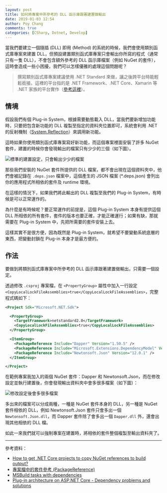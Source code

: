 ```yaml
---
layout: post
title: 如何將專案中所參考的 DLL 函示庫跟著建置做輸出
date: 2019-01-03 12:54
author: Poy Chang
comments: true
categories: [CSharp, Dotnet, Develop]
---
```


當我們要建立一個隨插 (DLL) 即用 (Method) 的系統的時候，我們會使用類別函式庫專案來建置 DLL，但預設建置類別函式庫專案只會輸出你所寫的程式（通常只有一隻 DLL），不會包含額外參考的 DLL 函示庫檔案（例如 NuGet 的套件），這時會造成一些小困擾，我們可以怎樣優雅的處理這個問題呢？

>撰寫類別函式庫專案建議使用 .NET Standard 來做，讓之後跨平台時能輕鬆銜接。這裡的平台指的是 .NET Framework、.NET Core、Xamarin 等 .NET 家族的平台實作（[參考這裡](https://docs.microsoft.com/zh-tw/dotnet/standard/net-standard?WT.mc_id=DT-MVP-5003022#net-implementation-support)）。

## 情境

假設我們有個 Plug-in System，根據需要動態載入 DLL，當我們要新增加功能時，只要把包含新功能的 DLL 複製至指定的資料夾位置即可，系統會利用 .NET 的反射機制（[System.Reflection](https://docs.microsoft.com/zh-tw/dotnet/framework/reflection-and-codedom/reflection?WT.mc_id=DT-MVP-5003022)）來調用新功能。

這時如果你使用類別函式庫專案寫好新功能，而這個專案裡面安裝了許多 NuGet 套件，建置的時候你會發現輸出的檔案只有少少的三個（如下圖）。

![標準的建置設定，只會輸出少少的檔案](https://i.imgur.com/AqO3RnK.png)

那些我們安裝的 NuGet 套件所提供的 DLL 檔案，都不會出現在這個資料夾中，他們會被記錄在 `.deps.json` 檔案中，這個產生的 JSON 檔案 (*.deps.json) 會列出你的應用程式所相依的套件及 runtime 環境。

在這樣的情況下，如果我們將此輸出的 DLL 複製至我們的 Plug-in System，有時候是可以正常運作的。

為什麼是有時候呢？要正常運作的前提是，這個 Plug-in System 本身有提供這個 DLL 所相依的所有套件，套件的版本也要正確，才能正確運行；如果有缺，那就需要在 Plug-in System 中，先把所需要的套件安裝上去。

這樣其實不是很方便，因為既然是 Plug-in System，就希望不要變動系統底層的東西，把變動封鎖在 Plug-in 本身才是最方便的。

## 作法

要做到將類別函式庫專案中所參考的 DLL 函示庫跟著建置做輸出，只需要一個設定。

透過修改 `.csproj` 專案檔，在 `<PropertyGroup>` 屬性中加入一行設定 `<CopyLocalLockFileAssemblies>true</CopyLocalLockFileAssemblies>`，完整程式碼如下：

```xml
<Project Sdk="Microsoft.NET.Sdk">

  <PropertyGroup>
    <TargetFramework>netstandard2.0</TargetFramework>
    <CopyLocalLockFileAssemblies>true</CopyLocalLockFileAssemblies>
  </PropertyGroup>

  <ItemGroup>
    <PackageReference Include="Dapper" Version="1.50.5" />
    <PackageReference Include="Microsoft.Extensions.DependencyModel" Version="2.1.0" />
    <PackageReference Include="Newtonsoft.Json" Version="12.0.1" />
  </ItemGroup>

</Project>
```

在範例專案我加入的兩個 NuGet 套件：Dapper 和 Newtonsoft.Json，而在修改設定並執行建置後，你會發現輸出資料夾中會多很多檔案（如下圖）：

![修改設定後會多很多檔案](https://i.imgur.com/7f2ZRu5.png)

多出來的檔案可以分成兩種，一種是 NuGet 套件本身的 DLL，另一種是 NuGet 套件相依的 DLL，例如 Newtonsoft.Json 套件只會多出一個 `Newtonsoft.Json.dll`，而 Dapper 套件除了會多出一個 `Dapper.dll` 外，還會出現其他相依的 DLL 檔。

如此一來我們就可以強制專案在建置時，將相依的套件整個複製至輸出資料夾了。

----------

參考資料：

* [How to get .NET Core projects to copy NuGet references to build output?](https://stackoverflow.com/questions/43837638/how-to-get-net-core-projects-to-copy-nuget-references-to-build-output)
* [專案檔中的套件參考 (PackageReference)](https://docs.microsoft.com/zh-tw/nuget/consume-packages/package-references-in-project-files?WT.mc_id=DT-MVP-5003022)
* [MSBuild tasks with dependencies](https://natemcmaster.com/blog/2017/11/11/msbuild-task-with-dependencies/)
* [Plug-in architecture on ASP.NET Core - Dependency problems and solutions](https://thienn.com/Plug-in-architecture-on-aspnetcore-dependency-problems-solutions/)
